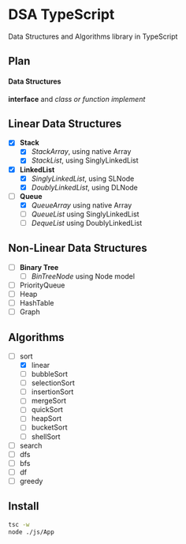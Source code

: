 # DSA TypeScript

Data Structures and Algorithms library in TypeScript

## Plan

#### Data Structures

**interface** and _class or function implement_

## Linear Data Structures

- [x] **Stack**
  - [x] _StackArray_, using native Array
  - [x] _StackList_, using SinglyLinkedList
- [x] **LinkedList**
  - [x] _SinglyLinkedList_, using SLNode
  - [x] _DoublyLinkedList_, using DLNode
- [ ] **Queue**
  - [x] _QueueArray_ using native Array
  - [ ] _QueueList_ using SinglyLinkedList
  - [ ] _DequeList_ using DoublyLinkedList

## Non-Linear Data Structures

- [ ] **Binary Tree**
  - [ ] _BinTreeNode_ using Node model
- [ ] PriorityQueue
- [ ] Heap
- [ ] HashTable
- [ ] Graph

## Algorithms

- [ ] sort
  - [x] linear
  - [ ] bubbleSort
  - [ ] selectionSort
  - [ ] insertionSort
  - [ ] mergeSort
  - [ ] quickSort
  - [ ] heapSort
  - [ ] bucketSort
  - [ ] shellSort
- [ ] search
- [ ] dfs
- [ ] bfs
- [ ] df
- [ ] greedy

## Install

```bash
tsc -w
node ./js/App
```
